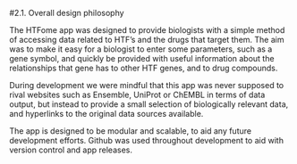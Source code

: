 #2.1. Overall design philosophy

The HTFome app was designed to provide biologists with a simple method of accessing data related to HTF’s and the drugs that target them. The aim was to make it easy for a biologist to enter some parameters, such as a gene symbol, and quickly be provided with useful information about the relationships that gene has to other HTF genes, and to drug compounds. 

During development we were mindful that this app was never supposed to rival websites such as Ensemble, UniProt or ChEMBL in terms of data output, but instead to provide a small selection of biologically relevant data, and hyperlinks to the original data sources available.

The app is designed to be modular and scalable, to aid any future development efforts. Github was used throughout development to aid with version control and app releases.
